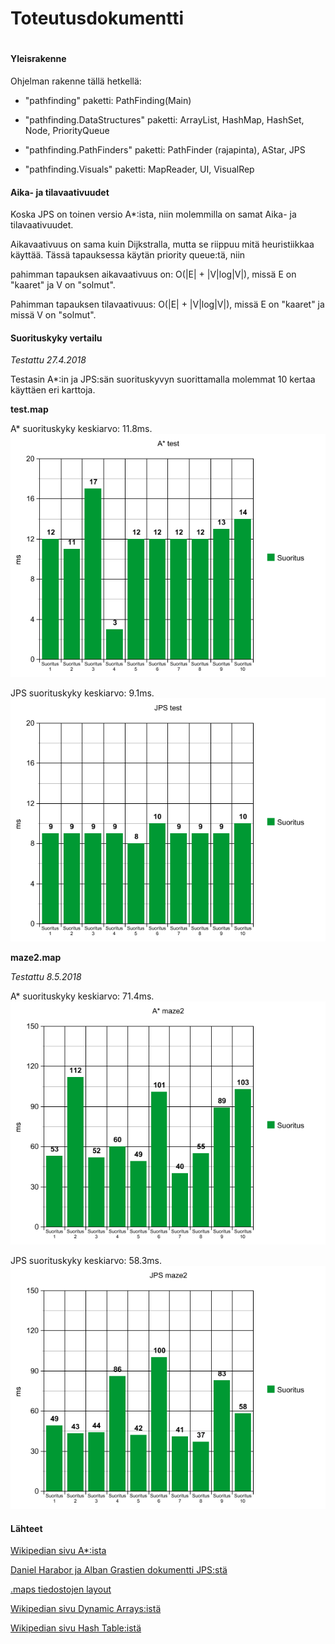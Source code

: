 # Toteutusdokumentti

#

#### Yleisrakenne
Ohjelman rakenne tällä hetkellä:
* "pathfinding" paketti:
PathFinding(Main)

* "pathfinding.DataStructures" paketti:
ArrayList, HashMap, HashSet, Node, PriorityQueue

* "pathfinding.PathFinders" paketti:
PathFinder (rajapinta), AStar, JPS

* "pathfinding.Visuals" paketti:
MapReader, UI, VisualRep



####  Aika- ja tilavaativuudet
Koska JPS on toinen versio A*:ista, niin molemmilla on samat Aika- ja tilavaativuudet.


Aikavaativuus on sama kuin Dijkstralla, mutta se riippuu mitä heuristiikkaa käyttää. Tässä tapauksessa käytän priority queue:tä, niin

pahimman tapauksen aikavaativuus on: O(|E| + |V|log|V|), missä E on "kaaret" ja V on "solmut". 


Pahimman tapauksen tilavaativuus: O(|E| + |V|log|V|),  missä E on "kaaret" ja missä V on "solmut".

#### Suorituskyky vertailu
*Testattu 27.4.2018*

Testasin A*:in ja JPS:sän suorituskyvyn suorittamalla molemmat 10 kertaa käyttäen eri karttoja. 

**test.map**

A* suorituskyky keskiarvo: 11.8ms.
![alt text](https://github.com/ArkMus/TiraLabra2018-Pathfind/blob/master/dokumentaatio/img/Atest.png "A* test.map")


JPS suorituskyky keskiarvo: 9.1ms.
![alt text](https://github.com/ArkMus/TiraLabra2018-Pathfind/blob/master/dokumentaatio/img/Jtest.png "JPS test.map")


**maze2.map**

*Testattu 8.5.2018* 

A* suorituskyky keskiarvo: 71.4ms.
![alt text](https://github.com/ArkMus/TiraLabra2018-Pathfind/blob/master/dokumentaatio/img/AMaze.png "JPS test.map")


JPS suorituskyky keskiarvo: 58.3ms.
![alt text](https://github.com/ArkMus/TiraLabra2018-Pathfind/blob/master/dokumentaatio/img/JMaze.png "JPS test.map")



#### Lähteet
[Wikipedian sivu A*:ista](https://en.wikipedia.org/wiki/A*_search_algorithm)

[Daniel Harabor ja Alban Grastien dokumentti JPS:stä](http://users.cecs.anu.edu.au/~dharabor/data/papers/harabor-grastien-aaai11.pdf)

[.maps tiedostojen layout](https://movingai.com/benchmarks/)

[Wikipedian sivu Dynamic Arrays:istä](https://en.wikipedia.org/wiki/Dynamic_array)

[Wikipedian sivu Hash Table:istä](https://en.wikipedia.org/wiki/Hash_table)

